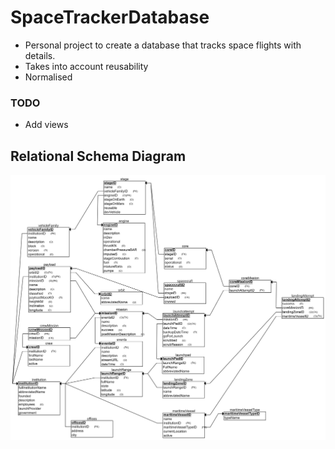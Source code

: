 # SpaceTrackerDatabase
- Personal project to create a database that tracks space flights with details. 
- Takes into account reusability
- Normalised
### TODO
- Add views

## Relational Schema Diagram
![](images/diagram.png "Relational Scheme")
